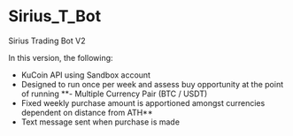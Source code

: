 # Sirius_T_Bot
Sirius Trading Bot V2

In this version, the following:
- KuCoin API using Sandbox account
- Designed to run once per week and assess buy opportunity at the point of running
**- Multiple Currency Pair (BTC / USDT)
- Fixed weekly purchase amount is apportioned amongst currencies dependent on distance from ATH**
- Text message sent when purchase is made

